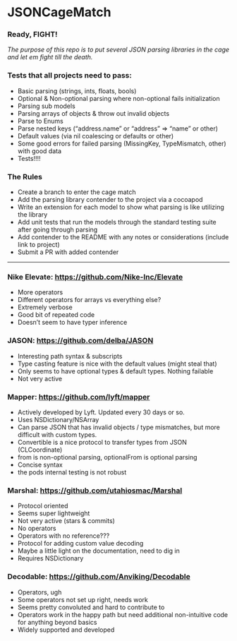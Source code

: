 # JSONCageMatch
### Ready, FIGHT!

*The purpose of this repo is to put several JSON parsing libraries in the cage and let em fight till the death.*

### Tests that all projects need to pass:
- Basic parsing (strings, ints, floats, bools)
- Optional & Non-optional parsing where non-optional fails initialization
- Parsing sub models
- Parsing arrays of objects & throw out invalid objects
- Parse to Enums
- Parse nested keys (“address.name” or “address” => “name” or other)
- Default values (via nil coalescing or defaults or other)
- Some good errors for failed parsing (MissingKey, TypeMismatch, other) with good data
- Tests!!!!

### The Rules
- Create a branch to enter the cage match
- Add the parsing library contender to the project via a cocoapod
- Write an extension for each model to show what parsing is like utilizing the library
- Add unit tests that run the models through the standard testing suite after going through parsing
- Add contender to the README with any notes or considerations (include link to project)
- Submit a PR with added contender

---

### Nike Elevate: https://github.com/Nike-Inc/Elevate
- More operators
- Different operators for arrays vs everything else?
- Extremely verbose
- Good bit of repeated code
- Doesn’t seem to have typer inference

### JASON: https://github.com/delba/JASON
- Interesting path syntax & subscripts
- Type casting feature is nice with the default values (might steal that)
- Only seems to have optional types & default types. Nothing failable
- Not very active

### Mapper: https://github.com/lyft/mapper
- Actively developed by Lyft. Updated every 30 days or so.
- Uses NSDictionary/NSArray
- Can parse JSON that has invalid objects / type mismatches, but more difficult with custom types.
- Convertible is a nice protocol to transfer types from JSON (CLCoordinate)
- from is non-optional parsing, optionalFrom is optional parsing
- Concise syntax
- the pods internal testing is not robust

### Marshal: https://github.com/utahiosmac/Marshal
- Protocol oriented
- Seems super lightweight
- Not very active (stars & commits)
- No operators
- Operators with no reference???
- Protocol for adding custom value decoding
- Maybe a little light on the documentation, need to dig in
- Requires NSDictionary

### Decodable: https://github.com/Anviking/Decodable
- Operators, ugh
- Some operators not set up right, needs work
- Seems pretty convoluted and hard to contribute to
- Operators work in the happy path but need additional non-intuitive code for anything beyond basics
- Widely supported and developed
